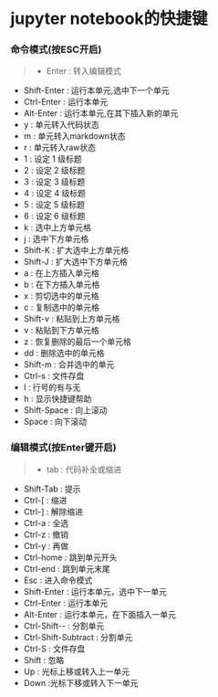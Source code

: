 
#  jupyter notebook的快捷键

### 命令模式(按ESC开启)
 > * Enter : 转入编辑模式
 * Shift-Enter : 运行本单元,选中下一个单元
 * Ctrl-Enter : 运行本单元
 * Alt-Enter : 运行本单元,在其下插入新的单元
 * y : 单元转入代码状态
 * m : 单元转入markdown状态
 * r : 单元转入raw状态
 * 1 : 设定 1 级标题
 * 2 : 设定 2 级标题
 * 3 : 设定 3 级标题
 * 4 : 设定 4 级标题
 * 5 : 设定 5 级标题
 * 6 : 设定 6 级标题
 * k : 选中上方单元格
 * j : 选中下方单元格
 * Shift-K : 扩大选中上方单元格
 * Shift-J : 扩大选中下方单元格
 * a : 在上方插入单元格
 * b : 在下方插入单元格
 * x : 剪切选中的单元格
 * c : 复制选中的单元格
 * Shift-v : 粘贴到上方单元格
 * v : 粘贴到下方单元格
 * z : 恢复删除的最后一个单元格
 * dd : 删除选中的单元格
 * Shift-m : 合并选中的单元
 * Ctrl-s : 文件存盘
 * l : 行号的有与无
 * h : 显示快捷键帮助
 * Shift-Space : 向上滚动
 * Space : 向下滚动

### 编辑模式(按Enter键开启)
 > * tab : 代码补全或缩进
* Shift-Tab : 提示
* Ctrl-[ : 缩进
* Ctrl-] : 解除缩进
* Ctrl-a : 全选
* Ctrl-z : 撤销
* Ctrl-y : 再做
* Ctrl-home : 跳到单元开头
* Ctrl-end : 跳到单元末尾
* Esc : 进入命令模式
* Shift-Enter : 运行本单元，选中下一单元
* Ctrl-Enter : 运行本单元
* Alt-Enter : 运行本单元，在下面插入一单元
* Ctrl-Shift-- : 分割单元
* Ctrl-Shift-Subtract : 分割单元
* Ctrl-S : 文件存盘
* Shift : 忽略
* Up : 光标上移或转入上一单元
* Down :光标下移或转入下一单元
